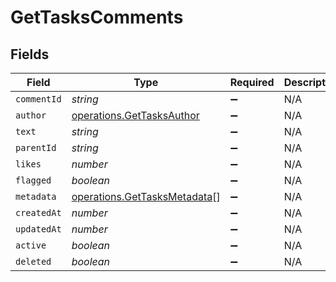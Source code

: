 # GetTasksComments


## Fields

| Field                                                                        | Type                                                                         | Required                                                                     | Description                                                                  |
| ---------------------------------------------------------------------------- | ---------------------------------------------------------------------------- | ---------------------------------------------------------------------------- | ---------------------------------------------------------------------------- |
| `commentId`                                                                  | *string*                                                                     | :heavy_minus_sign:                                                           | N/A                                                                          |
| `author`                                                                     | [operations.GetTasksAuthor](../../models/operations/gettasksauthor.md)       | :heavy_minus_sign:                                                           | N/A                                                                          |
| `text`                                                                       | *string*                                                                     | :heavy_minus_sign:                                                           | N/A                                                                          |
| `parentId`                                                                   | *string*                                                                     | :heavy_minus_sign:                                                           | N/A                                                                          |
| `likes`                                                                      | *number*                                                                     | :heavy_minus_sign:                                                           | N/A                                                                          |
| `flagged`                                                                    | *boolean*                                                                    | :heavy_minus_sign:                                                           | N/A                                                                          |
| `metadata`                                                                   | [operations.GetTasksMetadata](../../models/operations/gettasksmetadata.md)[] | :heavy_minus_sign:                                                           | N/A                                                                          |
| `createdAt`                                                                  | *number*                                                                     | :heavy_minus_sign:                                                           | N/A                                                                          |
| `updatedAt`                                                                  | *number*                                                                     | :heavy_minus_sign:                                                           | N/A                                                                          |
| `active`                                                                     | *boolean*                                                                    | :heavy_minus_sign:                                                           | N/A                                                                          |
| `deleted`                                                                    | *boolean*                                                                    | :heavy_minus_sign:                                                           | N/A                                                                          |